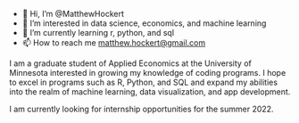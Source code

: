 - 👋 Hi, I’m @MatthewHockert
- 👀 I’m interested in data science, economics, and machine learning
- 🌱 I’m currently learning r, python, and sql
- 📫 How to reach me matthew.hockert@gmail.com

I am a graduate student of Applied Economics at the University of Minnesota interested in growing my knowledge of coding programs. I hope to excel in programs such as R, Python, and SQL and expand my abilities into the realm of machine learning, data visualization, and app development.

I am currently looking for internship opportunities for the summer 2022.

<!---
MatthewHockert/MatthewHockert is a ✨ special ✨ repository because its `README.md` (this file) appears on your GitHub profile.
You can click the Preview link to take a look at your changes.
--->
